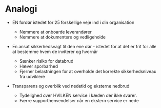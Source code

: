 # Analogi

- EN fordør istedet for 25 forskellige veje ind i din organisation
  
  - Nemmere at onboarde leverandører
  - Nemmere at dokumentere og vedligeholde

- En ansat sikkerhedsvagt til den ene dør - istedet for at det er frit for alle at bestemme hvem de inviterer og hvornår
  
  - Sænker risiko for databrud
  - Hæver sporbarhed
  - Fjerner belastningen for at overholde det korrekte sikkerhedsniveau fra udviklere

- Transparens og overblik ved nedetid og eksterne nedbrud
  
  - Tydelighed over HVILKEN service i kæden der ikke svarer.
  - Færre supporthenvendelser når en ekstern service er nede
